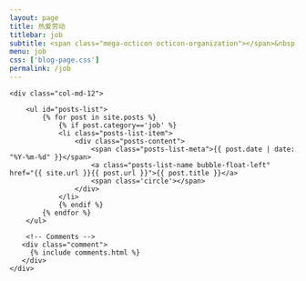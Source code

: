 ```yaml
---
layout: page
title: 热爱劳动
titlebar: job
subtitle: <span class="mega-octicon octicon-organization"></span>&nbsp;&nbsp; 简历都到碗里来
menu: job
css: ['blog-page.css']
permalink: /job
---
```


<div class="row">

    <div class="col-md-12">

        <ul id="posts-list">
            {% for post in site.posts %}
                {% if post.category=='job' %}
                <li class="posts-list-item">
                    <div class="posts-content">
                        <span class="posts-list-meta">{{ post.date | date: "%Y-%m-%d" }}</span>
                        <a class="posts-list-name bubble-float-left" href="{{ site.url }}{{ post.url }}">{{ post.title }}</a>
                        <span class='circle'></span>
                    </div>
                </li>
                {% endif %}
            {% endfor %}
        </ul> 

        <!-- Comments -->
       <div class="comment">
         {% include comments.html %}
       </div>
    </div>

</div>
<script>
    $(document).ready(function(){

        // Enable bootstrap tooltip
        $("body").tooltip({ selector: '[data-toggle=tooltip]' });

    });
</script>